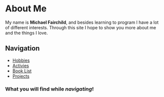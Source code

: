 # **About Me**

My name is **Michael Fairchild**, and besides learning to program I have a lot of different  interests. Through this site I hope to show you more about me and the things I love.  

## Navigation

- [Hobbies](Hobbies.md)
- [Activies](Activies.md)
- [Book List](BookList.md)
- [Projects](Projects.md)

### What you will find while _navigating_!


